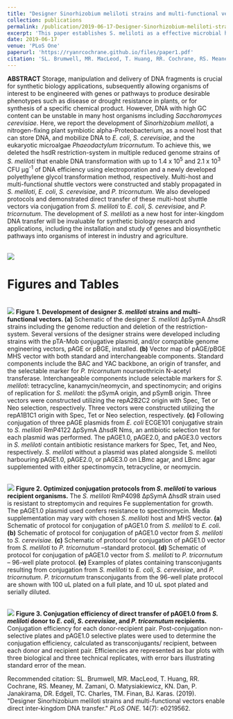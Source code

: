 ```yaml
---
title: "Designer Sinorhizobium meliloti strains and multi-functional vectors enable direct inter-kingdom DNA transfer"
collection: publications
permalink: /publication/2019-06-17-Designer-Sinorhizobium-meliloti-strains-and-multi-functional-vectors-enable-direct-inter-kingdom-DNA-transfer
excerpt: 'This paper establishes S. meliloti as a effective microbial host to GC-rich DNA. This research will enable manipulation of soil microbiomes, and cloning of previously difficult DNA.'
date: 2019-06-17
venue: 'PLoS One'
paperurl: 'https://ryanrcochrane.github.io/files/paper1.pdf'
citation: 'SL. Brumwell, MR. MacLeod, T. Huang, RR. Cochrane, RS. Meaney, M. Zamani, O. Matysiakiewicz, KN. Dan, P. Janakirama, DR. Edgell, TC. Charles, TM. Finan, BJ. Karas. (2019). &quot;Designer Sinorhizobium meliloti strains and multi-functional vectors enable direct inter-kingdom DNA transfer.&quot; <i>PLoS ONE</i>. 14(7): e0219562.'
---
```

**ABSTRACT** Storage, manipulation and delivery of DNA fragments is crucial for synthetic biology applications, subsequently allowing organisms of interest to be engineered with genes or pathways to produce desirable phenotypes such as disease or drought resistance in plants, or for synthesis of a specific chemical product. However, DNA with high GC content can be unstable in many host organisms including _Saccharomyces cerevisiae_. Here, we report the development of _Sinorhizobium meliloti_, a nitrogen-fixing plant symbiotic alpha-Proteobacterium, as a novel host that can store DNA, and mobilize DNA to _E. coli_, _S. cerevisiae_, and the eukaryotic microalgae _Phaeodactylum tricornutum_. To achieve this, we deleted the hsdR restriction-system in multiple reduced genome strains of _S. meliloti_ that enable DNA transformation with up to 1.4 x 10<sup>5</sup> and 2.1 x 10<sup>3</sup> CFU μg<sup>-1</sup> of DNA efficiency using electroporation and a newly developed polyethylene glycol transformation method, respectively. Multi-host and multi-functional shuttle vectors were constructed and stably propagated in _S. meliloti_, _E. coli_, _S. cerevisiae_, and _P. tricornutum_. We also developed protocols and demonstrated direct transfer of these multi-host shuttle vectors via conjugation from _S. meliloti_ to _E. coli_, _S. cerevisiae_, and _P. tricornutum_. The development of _S. meliloti_ as a new host for inter-kingdom DNA transfer will be invaluable for synthetic biology research and applications, including the installation and study of genes and biosynthetic pathways into organisms of interest in industry and agriculture.

<br/><img src='https://ryanrcochrane.github.io/images/paper2coverphoto.png'>



# Figures and Tables

<br/><img src='https://ryanrcochrane.github.io/images/paper2figure1.png'>
**Figure 1. Development of designer _S. meliloti_ strains and multi-functional vectors. (a)** Schematic of the designer _S. meliloti_ ΔpSymA ΔhsdR strains including the genome reduction and deletion of the restriction-system. Several versions of the designer strains were developed including strains with the pTA-Mob conjugative plasmid, and/or compatible genome engineering vectors, pAGE or pBGE, installed. **(b)** Vector map of pAGE/pBGE MHS vector with both standard and interchangeable components. Standard components include the BAC and YAC backbone, an origin of transfer, and the selectable marker for _P. tricornutum_ nourseothricin N-acetyl transferase. Interchangeable components include selectable markers for _S. meliloti_: tetracycline, kanamycin/neomycin, and spectinomycin; and origins of replication for _S. meliloti_: the pSymA origin, and pSymB origin. Three vectors were constructed utilizing the repA2B2C2 origin with Spec, Tet or Neo selection, respectively. Three vectors were constructed utilizing the repA1B1C1 origin with Spec, Tet or Neo selection, respectively. **(c)** Following conjugation of three pAGE plasmids from _E. coli_ ECGE101 conjugative strain to _S. meliloti_ RmP4122 ΔpSymA ΔhsdR Nms, an antibiotic selection test for each plasmid was performed. The pAGE1.0, pAGE2.0, and pAGE3.0 vectors in _S. meliloti_ contain antibiotic resistance markers for Spec, Tet, and Neo, respectively. _S. meliloti_ without a plasmid was plated alongside S. meliloti harbouring pAGE1.0, pAGE2.0, or pAGE3.0 on LBmc agar, and LBmc agar supplemented with either spectinomycin, tetracycline, or neomycin.

<br/><img src='https://ryanrcochrane.github.io/images/paper2figure2.png'>
**Figure 2. Optimized conjugation protocols from _S. meliloti_ to various recipient organisms.** The _S. meliloti_ RmP4098 ΔpSymA ΔhsdR strain used is resistant to streptomycin and requires Fe supplementation for growth. The pAGE1.0 plasmid used confers resistance to spectinomycin. Media supplementation may vary with chosen _S. meliloti_ host and MHS vector. **(a)** Schematic of protocol for conjugation of pAGE1.0 from _S. meliloti_ to _E. coli_. **(b)** Schematic of protocol for conjugation of pAGE1.0 vector from _S. meliloti_ to _S. cerevisiae_. **(c)** Schematic of protocol for conjugation of pAGE1.0 vector from _S. meliloti_ to _P. tricornutum_ –standard protocol. **(d)** Schematic of protocol for conjugation of pAGE1.0 vector from _S. meliloti_ to _P. tricornutum_ – 96-well plate protocol. **(e)** Examples of plates containing transconjugants resulting from conjugation from _S. meliloti_ to _E. coli_, _S. cerevisiae_, and _P. tricornutum_. _P. tricornutum_ transconjugants from the 96-well plate protocol are shown with 100 uL plated on a full plate, and 10 uL spot plated and serially diluted.

<br/><img src='https://ryanrcochrane.github.io/images/paper2figure3.png'>
**Figure 3. Conjugation efficiency of direct transfer of pAGE1.0 from _S. meliloti_ donor to _E. coli_, _S. cerevisiae_, and _P. tricornutum_ recipients.** Conjugation efficiency for each donor-recipient pair. Post-conjugation non-selective plates and pAGE1.0 selective plates were used to determine the conjugation efficiency, calculated as transconjugants/ recipient, between each donor and recipient pair. Efficiencies are represented as bar plots with three biological and three technical replicates, with error bars illustrating standard error of the mean.

Recommended citation: SL. Brumwell, MR. MacLeod, T. Huang, RR. Cochrane, RS. Meaney, M. Zamani, O. Matysiakiewicz, KN. Dan, P. Janakirama, DR. Edgell, TC. Charles, TM. Finan, BJ. Karas. (2019). "Designer Sinorhizobium meliloti strains and multi-functional vectors enable direct inter-kingdom DNA transfer." <i>PLoS ONE</i>. 14(7): e0219562.
